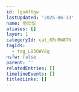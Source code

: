 ```yaml
---
id: lgu4f6gw
lastUpdated: '2025-06-13'
name: 地动仪
aliases: []
layer: 1
categoryId: cat_KRnRW8TN
tagIds:
  - tag_L83OWV8g
nsfw: false
parent: ''
relatedEntries: []
timelineEvents: []
titledLinks: []
---
```


